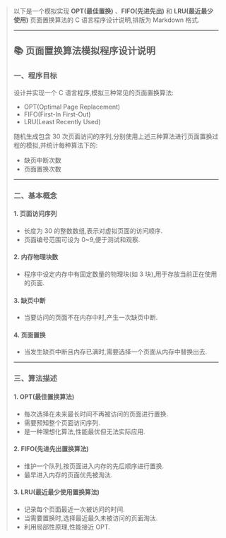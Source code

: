 > 以下是一个模拟实现 **OPT(最佳置换)** 、**FIFO(先进先出)** 和 **LRU(最近最少使用)** 页面置换算法的 C 语言程序设计说明,排版为 Markdown 格式.
>
> ---
>
> ## 📚 页面置换算法模拟程序设计说明
>
> ### 一、程序目标
>
> 设计并实现一个 C 语言程序,模拟三种常见的页面置换算法:
>
> - OPT(Optimal Page Replacement)
> - FIFO(First-In First-Out)
> - LRU(Least Recently Used)
>
> 随机生成包含 30 次页面访问的序列,分别使用上述三种算法进行页面置换过程的模拟,并统计每种算法下的:
>
> - 缺页中断次数
> - 页面置换次数
>
> ---
>
> ### 二、基本概念
>
> #### 1. 页面访问序列
>
> - 长度为 30 的整数数组,表示对虚拟页面的访问顺序.
> - 页面编号范围可设为 0~9,便于测试和观察.
>
> #### 2. 内存物理块数
>
> - 程序中设定内存中有固定数量的物理块(如 3 块),用于存放当前正在使用的页面.
>
> #### 3. 缺页中断
>
> - 当要访问的页面不在内存中时,产生一次缺页中断.
>
> #### 4. 页面置换
>
> - 当发生缺页中断且内存已满时,需要选择一个页面从内存中替换出去.
>
> ---
>
> ### 三、算法描述
>
> #### 1. OPT(最佳置换算法)
>
> - 每次选择在未来最长时间不再被访问的页面进行置换.
> - 需要预知整个页面访问序列.
> - 是一种理想化算法,性能最优但无法实际应用.
>
> #### 2. FIFO(先进先出置换算法)
>
> - 维护一个队列,按页面进入内存的先后顺序进行置换.
> - 最早进入内存的页面优先被淘汰.
>
> #### 3. LRU(最近最少使用置换算法)
>
> - 记录每个页面最近一次被访问的时间.
> - 当需要置换时,选择最近最久未被访问的页面淘汰.
> - 利用局部性原理,性能接近 OPT.
